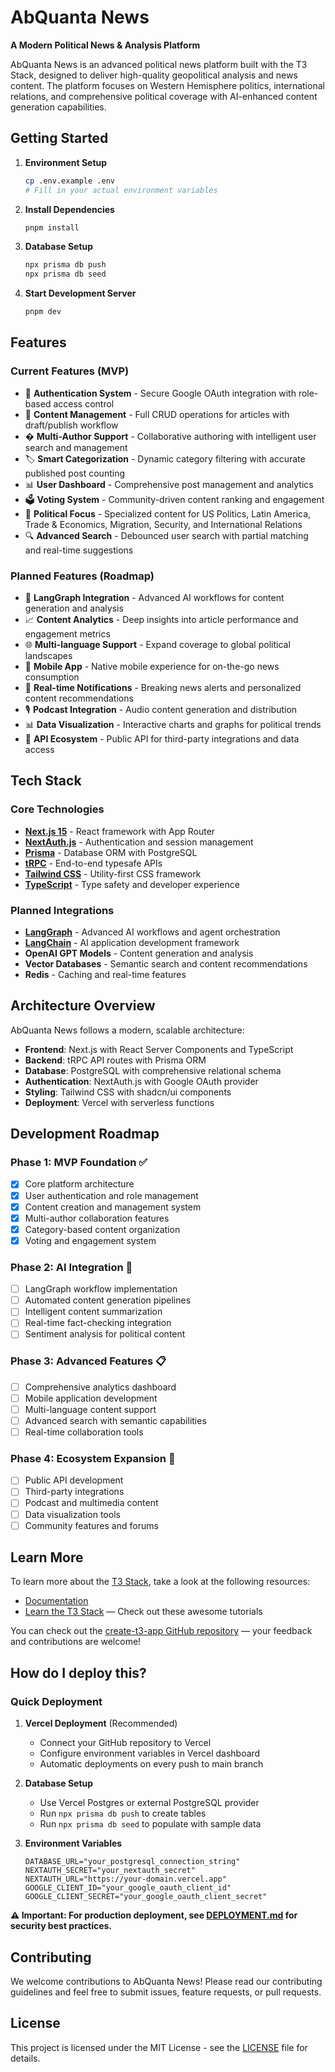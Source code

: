 # AbQuanta News

**A Modern Political News & Analysis Platform**

AbQuanta News is an advanced political news platform built with the T3 Stack, designed to deliver high-quality geopolitical analysis and news content. The platform focuses on Western Hemisphere politics, international relations, and comprehensive political coverage with AI-enhanced content generation capabilities.

## Getting Started

1. **Environment Setup**
   ```bash
   cp .env.example .env
   # Fill in your actual environment variables
   ```

2. **Install Dependencies**
   ```bash
   pnpm install
   ```

3. **Database Setup**
   ```bash
   npx prisma db push
   npx prisma db seed
   ```

4. **Start Development Server**
   ```bash
   pnpm dev
   ```

## Features

### Current Features (MVP)
- 🔐 **Authentication System** - Secure Google OAuth integration with role-based access control
- 📝 **Content Management** - Full CRUD operations for articles with draft/publish workflow
- � **Multi-Author Support** - Collaborative authoring with intelligent user search and management
- 🏷️ **Smart Categorization** - Dynamic category filtering with accurate published post counting
- 📊 **User Dashboard** - Comprehensive post management and analytics
- 🗳️ **Voting System** - Community-driven content ranking and engagement
- 🎯 **Political Focus** - Specialized content for US Politics, Latin America, Trade & Economics, Migration, Security, and International Relations
- 🔍 **Advanced Search** - Debounced user search with partial matching and real-time suggestions

### Planned Features (Roadmap)
- 🤖 **LangGraph Integration** - Advanced AI workflows for content generation and analysis
- 📈 **Content Analytics** - Deep insights into article performance and engagement metrics
- 🌐 **Multi-language Support** - Expand coverage to global political landscapes
- 📱 **Mobile App** - Native mobile experience for on-the-go news consumption
- 🔔 **Real-time Notifications** - Breaking news alerts and personalized content recommendations
- 🎙️ **Podcast Integration** - Audio content generation and distribution
- 📊 **Data Visualization** - Interactive charts and graphs for political trends
- 🤝 **API Ecosystem** - Public API for third-party integrations and data access

## Tech Stack

### Core Technologies
- **[Next.js 15](https://nextjs.org)** - React framework with App Router
- **[NextAuth.js](https://next-auth.js.org)** - Authentication and session management
- **[Prisma](https://prisma.io)** - Database ORM with PostgreSQL
- **[tRPC](https://trpc.io)** - End-to-end typesafe APIs
- **[Tailwind CSS](https://tailwindcss.com)** - Utility-first CSS framework
- **[TypeScript](https://www.typescriptlang.org/)** - Type safety and developer experience

### Planned Integrations
- **[LangGraph](https://langchain-ai.github.io/langgraph/)** - Advanced AI workflows and agent orchestration
- **[LangChain](https://langchain.com/)** - AI application development framework
- **OpenAI GPT Models** - Content generation and analysis
- **Vector Databases** - Semantic search and content recommendations
- **Redis** - Caching and real-time features

## Architecture Overview

AbQuanta News follows a modern, scalable architecture:

- **Frontend**: Next.js with React Server Components and TypeScript
- **Backend**: tRPC API routes with Prisma ORM
- **Database**: PostgreSQL with comprehensive relational schema
- **Authentication**: NextAuth.js with Google OAuth provider
- **Styling**: Tailwind CSS with shadcn/ui components
- **Deployment**: Vercel with serverless functions

## Development Roadmap

### Phase 1: MVP Foundation ✅ 
- [x] Core platform architecture
- [x] User authentication and role management
- [x] Content creation and management system
- [x] Multi-author collaboration features
- [x] Category-based content organization
- [x] Voting and engagement system

### Phase 2: AI Integration 🚧
- [ ] LangGraph workflow implementation
- [ ] Automated content generation pipelines
- [ ] Intelligent content summarization
- [ ] Real-time fact-checking integration
- [ ] Sentiment analysis for political content

### Phase 3: Advanced Features 📋
- [ ] Comprehensive analytics dashboard
- [ ] Mobile application development
- [ ] Multi-language content support
- [ ] Advanced search with semantic capabilities
- [ ] Real-time collaboration tools

### Phase 4: Ecosystem Expansion 🔮
- [ ] Public API development
- [ ] Third-party integrations
- [ ] Podcast and multimedia content
- [ ] Data visualization tools
- [ ] Community features and forums

## Learn More

To learn more about the [T3 Stack](https://create.t3.gg/), take a look at the following resources:

- [Documentation](https://create.t3.gg/)
- [Learn the T3 Stack](https://create.t3.gg/en/faq#what-learning-resources-are-currently-available) — Check out these awesome tutorials

You can check out the [create-t3-app GitHub repository](https://github.com/t3-oss/create-t3-app) — your feedback and contributions are welcome!

## How do I deploy this?

### Quick Deployment
1. **Vercel Deployment** (Recommended)
   - Connect your GitHub repository to Vercel
   - Configure environment variables in Vercel dashboard
   - Automatic deployments on every push to main branch

2. **Database Setup**
   - Use Vercel Postgres or external PostgreSQL provider
   - Run `npx prisma db push` to create tables
   - Run `npx prisma db seed` to populate with sample data

3. **Environment Variables**
   ```env
   DATABASE_URL="your_postgresql_connection_string"
   NEXTAUTH_SECRET="your_nextauth_secret"
   NEXTAUTH_URL="https://your-domain.vercel.app"
   GOOGLE_CLIENT_ID="your_google_oauth_client_id"
   GOOGLE_CLIENT_SECRET="your_google_oauth_client_secret"
   ```

**⚠️ Important: For production deployment, see [DEPLOYMENT.md](./DEPLOYMENT.md) for security best practices.**

## Contributing

We welcome contributions to AbQuanta News! Please read our contributing guidelines and feel free to submit issues, feature requests, or pull requests.

## License

This project is licensed under the MIT License - see the [LICENSE](./LICENSE) file for details.
